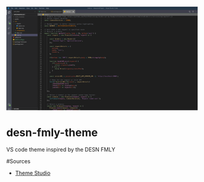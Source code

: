 ![Screenshot of DESN FMLY Theme](https://github.com/mchorton4/desn-fmly-theme/blob/main/Screenshot%202022-10-25%20at%2010-12-06%20Edit%20-%20Untitled.png?raw=true)

# desn-fmly-theme
VS code theme inspired by the DESN FMLY

#Sources
* [Theme Studio](https://themes.vscode.one/your-themes)
